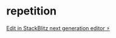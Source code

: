 # repetition

[Edit in StackBlitz next generation editor ⚡️](https://stackblitz.com/~/github.com/MissKluck/repetition)